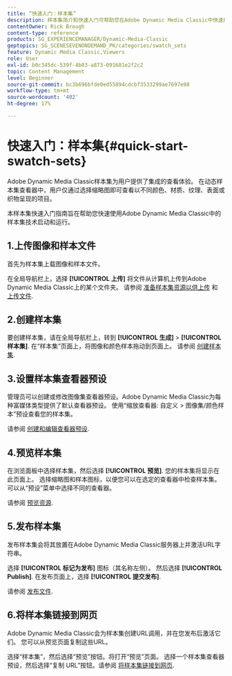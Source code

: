 ```yaml
---
title: “快速入门：样本集”
description: 样本集简介和快速入门可帮助您在Adobe Dynamic Media Classic中快速启动和运行。
contentOwner: Rick Brough
content-type: reference
products: SG_EXPERIENCEMANAGER/Dynamic-Media-Classic
geptopics: SG_SCENESEVENONDEMAND_PK/categories/swatch_sets
feature: Dynamic Media Classic,Viewers
role: User
exl-id: b0c345dc-539f-4b03-a873-091681e2f2c2
topic: Content Management
level: Beginner
source-git-commit: bc3b696bfde0ed55894cdcbf3533299ae7697e98
workflow-type: tm+mt
source-wordcount: '402'
ht-degree: 17%

---
```


# 快速入门：样本集{#quick-start-swatch-sets}

Adobe Dynamic Media Classic样本集为用户提供了集成的查看体验。 在动态样本集查看器中，用户仅通过选择缩略图即可查看以不同颜色、材质、纹理、表面或织物呈现的项目。

本样本集快速入门指南旨在帮助您快速使用Adobe Dynamic Media Classic中的样本集技术启动和运行。

## 1.上传图像和样本文件

首先为样本集上载图像和样本文件。

在全局导航栏上，选择 **[!UICONTROL 上传]** 将文件从计算机上传到Adobe Dynamic Media Classic上的某个文件夹。 请参阅 [准备样本集资源以供上传](preparing-swatch-set-assets-upload.md#preparing-swatch-set-assets-for-upload) 和 [上传文件](uploading-files.md#uploading-your-files).

## 2.创建样本集

要创建样本集，请在全局导航栏上，转到 **[!UICONTROL 生成]** > **[!UICONTROL 样本集]**. 在“样本集”页面上，将图像和颜色样本拖动到页面上。 请参阅 [创建样本集](creating-swatch-set.md#creating-a-swatch-set).

## 3.设置样本集查看器预设

管理员可以创建或修改图像集查看器预设。Adobe Dynamic Media Classic为每种富媒体类型提供了默认查看器预设。 使用“缩放查看器: 自定义 > 图像集/颜色样本”预设查看您的样本集。

请参阅 [创建和编辑查看器预设](application-setup.md#adding-and-editing-viewer-presets).

## 4.预览样本集

在浏览面板中选择样本集，然后选择 **[!UICONTROL 预览]**. 您的样本集将显示在此页面上。 选择缩略图和样本图标，以便您可以在选定的查看器中检查样本集。 可以从“预设”菜单中选择不同的查看器。

请参阅 [预览资源](previewing-asset.md#previewing-an-asset).

## 5.发布样本集

发布样本集会将其放置在Adobe Dynamic Media Classic服务器上并激活URL字符串。

选择 **[!UICONTROL 标记为发布]** 图标（其名称左侧）。 然后选择 **[!UICONTROL Publish]**. 在发布页面上，选择 **[!UICONTROL 提交发布]**.

请参阅 [发布文件](publishing-files.md#publishing-files).

## 6.将样本集链接到网页

Adobe Dynamic Media Classic会为样本集创建URL调用，并在您发布后激活它们。 您可以从预览页面复制这些URL。

选择“样本集”，然后选择“预览”按钮。将打开“预览”页面。 选择一个样本集查看器预设，然后选择“复制 URL”按钮。请参阅 [将样本集链接到网页](linking-swatch-set-web-page.md#linking-a-swatch-set-to-a-web-page).
